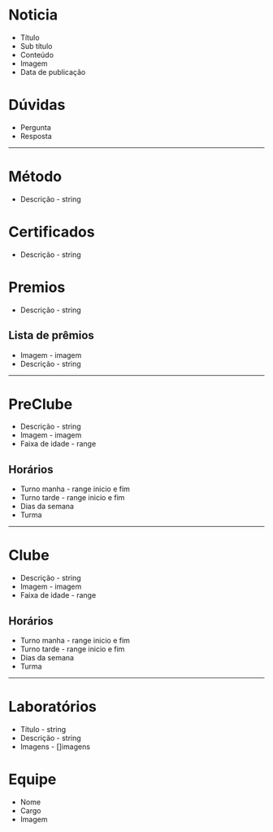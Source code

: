 # Noticia
- Título
- Sub título
- Conteúdo
- Imagem
- Data de publicação

# Dúvidas
- Pergunta
- Resposta

-------------------------------------------
# Método
- Descrição - string

# Certificados
- Descrição - string

# Premios
- Descrição - string

## Lista de prêmios
- Imagem - imagem
- Descrição - string
-------------------------------------------
# PreClube
- Descrição - string
- Imagem - imagem
- Faixa de idade - range

## Horários
- Turno manha - range inicio e fim
- Turno tarde - range inicio e fim
- Dias da semana
- Turma
-------------------------------------------
# Clube
- Descrição - string
- Imagem - imagem
- Faixa de idade - range

## Horários
- Turno manha - range inicio e fim
- Turno tarde - range inicio e fim
- Dias da semana
- Turma

-----------------------------------------

# Laboratórios
- Título - string
- Descrição - string
- Imagens - []imagens

# Equipe
- Nome
- Cargo
- Imagem